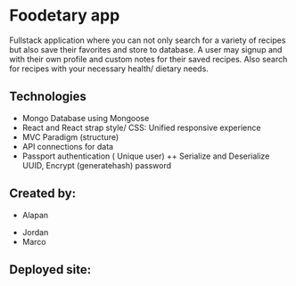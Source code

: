 # Foodetary app
Fullstack application where you can not only search for a variety of recipes but also save their favorites and store to database.
A user may signup and with their own profile and custom notes for their saved recipes.
Also search for recipes with your necessary health/ dietary needs.

## Technologies
- Mongo Database using Mongoose
- React and React strap style/ CSS: Unified responsive experience
- MVC Paradigm (structure)
- API connections for data
- Passport authentication ( Unique user) ++ Serialize and Deserialize UUID, Encrypt (generatehash) password

## Created by:
- Alapan
+ Jordan
+ Marco

## Deployed site:
